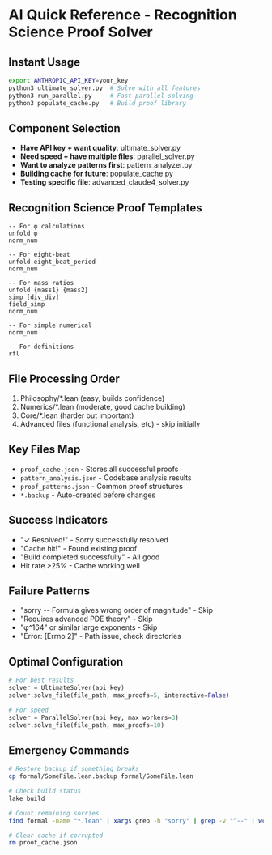 # AI Quick Reference - Recognition Science Proof Solver

## Instant Usage
```bash
export ANTHROPIC_API_KEY=your_key
python3 ultimate_solver.py  # Solve with all features
python3 run_parallel.py     # Fast parallel solving
python3 populate_cache.py   # Build proof library
```

## Component Selection
- **Have API key + want quality**: ultimate_solver.py
- **Need speed + have multiple files**: parallel_solver.py
- **Want to analyze patterns first**: pattern_analyzer.py
- **Building cache for future**: populate_cache.py
- **Testing specific file**: advanced_claude4_solver.py

## Recognition Science Proof Templates
```lean
-- For φ calculations
unfold φ
norm_num

-- For eight-beat
unfold eight_beat_period
norm_num

-- For mass ratios
unfold {mass1} {mass2}
simp [div_div]
field_simp
norm_num

-- For simple numerical
norm_num

-- For definitions
rfl
```

## File Processing Order
1. Philosophy/*.lean (easy, builds confidence)
2. Numerics/*.lean (moderate, good cache building)
3. Core/*.lean (harder but important)
4. Advanced files (functional analysis, etc) - skip initially

## Key Files Map
- `proof_cache.json` - Stores all successful proofs
- `pattern_analysis.json` - Codebase analysis results
- `proof_patterns.json` - Common proof structures
- `*.backup` - Auto-created before changes

## Success Indicators
- "✓ Resolved!" - Sorry successfully resolved
- "Cache hit!" - Found existing proof
- "Build completed successfully" - All good
- Hit rate >25% - Cache working well

## Failure Patterns
- "sorry -- Formula gives wrong order of magnitude" - Skip
- "Requires advanced PDE theory" - Skip
- "φ^164" or similar large exponents - Skip
- "Error: [Errno 2]" - Path issue, check directories

## Optimal Configuration
```python
# For best results
solver = UltimateSolver(api_key)
solver.solve_file(file_path, max_proofs=5, interactive=False)

# For speed
solver = ParallelSolver(api_key, max_workers=3)
solver.solve_file(file_path, max_proofs=10)
```

## Emergency Commands
```bash
# Restore backup if something breaks
cp formal/SomeFile.lean.backup formal/SomeFile.lean

# Check build status
lake build

# Count remaining sorries
find formal -name "*.lean" | xargs grep -h "sorry" | grep -v "^--" | wc -l

# Clear cache if corrupted
rm proof_cache.json
``` 